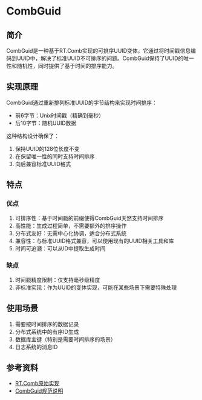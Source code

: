 # CombGuid

## 简介
CombGuid是一种基于RT.Comb实现的可排序UUID变体，它通过将时间戳信息编码到UUID中，解决了标准UUID不可排序的问题。CombGuid保持了UUID的唯一性和随机性，同时提供了基于时间的排序能力。

## 实现原理
CombGuid通过重新排列标准UUID的字节结构来实现时间排序：
- 前6字节：Unix时间戳（精确到毫秒）
- 后10字节：随机UUID数据

这种结构设计确保了：
1. 保持UUID的128位长度不变
2. 在保留唯一性的同时支持时间排序
3. 向后兼容标准UUID格式

## 特点
### 优点
1. 可排序性：基于时间戳的前缀使得CombGuid天然支持时间排序
2. 高性能：生成过程简单，不需要额外的排序操作
3. 分布式友好：无需中心化协调，适合分布式系统
4. 兼容性：与标准UUID格式兼容，可以使用现有的UUID相关工具和库
5. 时间可追溯：可以从ID中提取生成时间

### 缺点
1. 时间戳精度限制：仅支持毫秒级精度
2. 非标准实现：作为UUID的变体实现，可能在某些场景下需要特殊处理

## 使用场景
1. 需要按时间排序的数据记录
2. 分布式系统中的有序ID生成
3. 数据库主键（特别是需要时间排序的场景）
4. 日志系统的消息ID

## 参考资料
- [RT.Comb原始实现](https://github.com/richardtallent/RT.Comb)
- [CombGuid规范说明](https://github.com/richardtallent/RT.Comb/blob/master/README.md)



